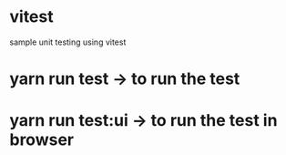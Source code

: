 # vitest
sample unit testing using vitest

# yarn run test -> to run the test
# yarn run test:ui -> to run the test in browser
